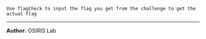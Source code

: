 
`Use flagCheck to input the flag you get from the challenge to get the actual flag`

---
**Author:** OSIRIS Lab
